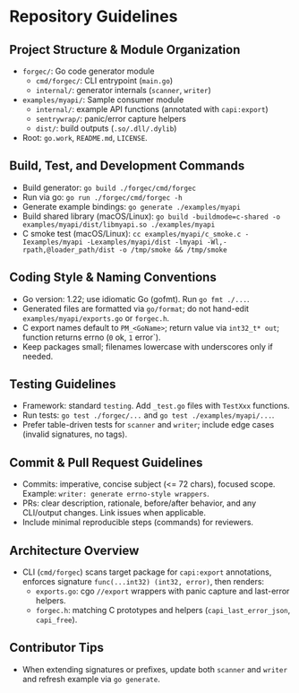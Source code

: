 # Repository Guidelines

## Project Structure & Module Organization
- `forgec/`: Go code generator module
  - `cmd/forgec/`: CLI entrypoint (`main.go`)
  - `internal/`: generator internals (`scanner`, `writer`)
- `examples/myapi/`: Sample consumer module
  - `internal/`: example API functions (annotated with `capi:export`)
  - `sentrywrap/`: panic/error capture helpers
  - `dist/`: build outputs (`.so/.dll/.dylib`)
- Root: `go.work`, `README.md`, `LICENSE`.

## Build, Test, and Development Commands
- Build generator: `go build ./forgec/cmd/forgec`
- Run via go: `go run ./forgec/cmd/forgec -h`
- Generate example bindings: `go generate ./examples/myapi`
- Build shared library (macOS/Linux): `go build -buildmode=c-shared -o examples/myapi/dist/libmyapi.so ./examples/myapi`
- C smoke test (macOS/Linux): `cc examples/myapi/c_smoke.c -Iexamples/myapi -Lexamples/myapi/dist -lmyapi -Wl,-rpath,@loader_path/dist -o /tmp/smoke && /tmp/smoke`

## Coding Style & Naming Conventions
- Go version: 1.22; use idiomatic Go (gofmt). Run `go fmt ./...`.
- Generated files are formatted via `go/format`; do not hand-edit `examples/myapi/exports.go` or `forgec.h`.
- C export names default to `PM_<GoName>`; return value via `int32_t* out`; function returns errno (`0` ok, `1` error`).
- Keep packages small; filenames lowercase with underscores only if needed.

## Testing Guidelines
- Framework: standard `testing`. Add `_test.go` files with `TestXxx` functions.
- Run tests: `go test ./forgec/...` and `go test ./examples/myapi/...`.
- Prefer table-driven tests for `scanner` and `writer`; include edge cases (invalid signatures, no tags).

## Commit & Pull Request Guidelines
- Commits: imperative, concise subject (<= 72 chars), focused scope. Example: `writer: generate errno-style wrappers`.
- PRs: clear description, rationale, before/after behavior, and any CLI/output changes. Link issues when applicable.
- Include minimal reproducible steps (commands) for reviewers.

## Architecture Overview
- CLI (`cmd/forgec`) scans target package for `capi:export` annotations, enforces signature `func(...int32) (int32, error)`, then renders:
  - `exports.go`: cgo `//export` wrappers with panic capture and last-error helpers.
  - `forgec.h`: matching C prototypes and helpers (`capi_last_error_json`, `capi_free`).

## Contributor Tips
- When extending signatures or prefixes, update both `scanner` and `writer` and refresh example via `go generate`.
